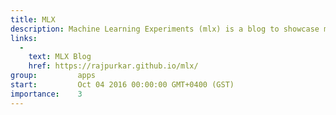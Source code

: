```yaml
---
title: MLX
description: Machine Learning Experiments (mlx) is a blog to showcase machine learning work intended to showcase machine learning experiments not just in their final polished form, but also highlight the thought process that guides research. 
links: 
  -
    text: MLX Blog
    href: https://rajpurkar.github.io/mlx/
group:         apps
start:         Oct 04 2016 00:00:00 GMT+0400 (GST)
importance:    3
---
```


